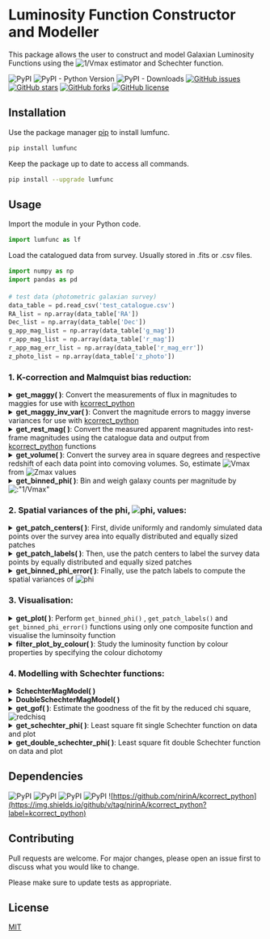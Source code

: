 # Luminosity Function Constructor and Modeller

This package allows the user to construct and model Galaxian Luminosity Functions using the ![1/Vmax](https://render.githubusercontent.com/render/math?math=\frac{1}{V_{max}} ) estimator and Schechter function. 

![PyPI](https://img.shields.io/pypi/v/lumfunc?color=sucess)    ![PyPI - Python Version](https://img.shields.io/pypi/pyversions/lumfunc)    ![PyPI - Downloads](https://img.shields.io/pypi/dm/lumfunc?color=blue&label=downloads%20%E2%AC%87)    [![GitHub issues](https://img.shields.io/github/issues/manasveesaraf/lumfunc)](https://github.com/manasveesaraf/lumfunc/issues)    [![GitHub stars](https://img.shields.io/github/stars/manasveesaraf/lumfunc)](https://github.com/manasveesaraf/lumfunc/stargazers)    [![GitHub forks](https://img.shields.io/github/forks/manasveesaraf/lumfunc)](https://github.com/manasveesaraf/lumfunc/network)    [![GitHub license](https://img.shields.io/github/license/manasveesaraf/lumfunc)](https://github.com/manasveesaraf/lumfunc/blob/master/LICENSE)

## Installation

Use the package manager [pip](https://pypi.org/project/lumfunc/) to install lumfunc.

```bash
pip install lumfunc
```
Keep the package up to date to access all commands. 

```bash
pip install --upgrade lumfunc
```

## Usage

Import the module in your Python code.

```python
import lumfunc as lf
```
Load the catalogued data from survey. Usually stored in .fits or .csv files.

```python
import numpy as np
import pandas as pd

# test data (photometric galaxian survey)
data_table = pd.read_csv('test_catalogue.csv')
RA_list = np.array(data_table['RA'])
Dec_list = np.array(data_table['Dec'])
g_app_mag_list = np.array(data_table['g_mag'])
r_app_mag_list = np.array(data_table['r_mag'])
r_app_mag_err_list = np.array(data_table['r_mag_err'])
z_photo_list = np.array(data_table['z_photo'])
```


### 1. K-correction and Malmquist bias reduction:

<details><summary><b>get_maggy( )</b>: Convert the measurements of flux in magnitudes to maggies for use with <a href="https://github.com/nirinA/kcorrect_python">kcorrect_python</a></summary>
<p>

Return maggies from magnitudes.

```python
r_maggies_list = lf.get_maggy(r_app_mag_list) 
print(r_maggies_list[0:4])
# returns 
# [2.17126084e-08 1.88972757e-08 9.39864400e-09 3.74726494e-08]

# rudimentarily:
lf.get_maggy(np.array([19.15822, 19.309002, 20.067337, 18.565714]))
# returns
# array([12.17126084e-08, 1.88972757e-08, 9.39864400e-09, 3.74726494e-08])
```

</p>
</details>

<details><summary><b>get_maggy_inv_var( )</b>: Convert the magnitude errors to maggy inverse variances for use with <a href="https://github.com/nirinA/kcorrect_python">kcorrect_python</a></summary>
<p>

Return maggy inverse variances from maggies and magnitude errors.

```python
r_maggy_inv_var_list = lf.get_maggy_inv_var(r_maggies_list, r_app_mag_err_list)
print(r_maggy_inv_var_list[0:4])
# returns 
# [2.61353653e+20 2.21539925e+20 2.63295704e+20 1.52030876e+20]

# rudimentarily:
lf.get_maggy_inv_var(
    np.array([2.17126084e-08, 1.88972757e-08, 9.39864400e-09, 3.74726494e-08]),
    np.array([0.00309313, 0.0038601, 0.0071193, 0.00234987]))
# returns
# array([2.61353484e+20, 2.21540499e+20, 2.63295631e+20, 1.52031005e+20])
```

</p>
</details>

<details><summary><b>get_rest_mag( )</b>: Convert the measured apparent magnitudes into rest-frame magnitudes using the catalogue data and output from <a href="https://github.com/nirinA/kcorrect_python">kcorrect_python</a> functions</summary>
<p>
    
Load maggy ratios output file from <a href="https://github.com/nirinA/kcorrect_python">kcorrect_python</a>.

```python
maggy_ratios_table = pd.read_csv('test_maggy_ratios.csv', delimiter=' ')
r_maggy_ratio_list = np.array(maggy_ratios_table['maggy_ratio'])
```    
Return rest-frame magnitudes from the apparent magnitudes, redshifts and maggy ratios.

```python
r_rest_mag_list = lf.get_rest_mag(z_photo_list, r_app_mag_list, r_maggy_ratio_list)
print(r_rest_mag_list[0:4])
# returns 
# [-22.50048222 -20.3671756  -23.61190368 -23.75133511]

# rudimentarily:
lf.get_rest_mag(np.array([0.34, 0.17, 0.61, 0.41]),
                np.array([19.15822, 19.309002, 20.067337, 18.565714]),
                np.array([0.69938735, 0.90226577, 0.43780755, 0.59193305]))
# returns
# array([-22.50048222, -20.3671756 , -23.61190369, -23.75133512])
```

</p>
</details>

<details><summary><b>get_volume( )</b>: Convert the survey area in square degrees and respective redshift of each data point into comoving volumes. So, estimate <img src="https://render.githubusercontent.com/render/math?math={V_{max}}" alt="Vmax" /> from <img src = "https://render.githubusercontent.com/render/math?math={z_{max}}" alt="Zmax" /> values</summary>
<p>

Load the ![zmax](https://render.githubusercontent.com/render/math?math=z_{max} ) file.

```python
zmax_table = pd.read_csv('test_zmax.csv', delimiter=' ')
z_max_list = np.array(zmax_table['zmax'])
```

Return comoving volume from the survey area and redshifts.

```python
survey_area = 2.5 #sq. degrees
Vmax_list = lf.get_volume(survey_area, z_max_list)
print(Vmax_list[:4])
# returns 
# [1756716.17902236  178625.22666027 2447025.54638078 2287569.96087901]

# rudimentarily:
lf.get_volume(2.5, np.array([0.50523681, 0.21884399, 0.57489149, 0.55985663]))
# returns
# array([1756716.14859094,  178625.22895137, 2447025.56779186, 2287569.99514156])
```

</p>
</details>

<details><summary><b>get_binned_phi( )</b>: Bin and weigh galaxy counts per magnitude by <img src="https://render.githubusercontent.com/render/math?math=\frac{1}{V_{max}}" alt=:"1/Vmax"></summary>
<p>

Return M, M errors and phi from the rest-frame magnitudes,  ![Vmax](https://render.githubusercontent.com/render/math?math=V_{max} ) values and number of bins.
    
```python
n_bins = 10
M_list, M_err_list, phi_list = lf.get_binned_phi(r_rest_mag_list, Vmax_list, n_bins)
print(M_list)
# returns
# [-25.1487769  -23.86987184 -22.59096677 -21.31206171 -20.03315665
#  -18.75425159 -17.47534652 -16.19644146 -14.9175364  -13.63863134]
print(M_err_list)
# returns
# [0.63945253 0.63945253 0.63945253 0.63945253 0.63945253 
#  0.63945253 0.63945253 0.63945253 0.63945253 0.63945253]
print(phi_list)
# returns 
# [2.78118218e+02 2.54476157e+02 6.57347457e-05 1.98257155e-04 4.84943102e-04 
#  1.02149157e-03 1.49165665e-03 4.54012724e-03 5.08195775e-03 6.14432455e-02]

# OR a rudimentarily example:
lf.get_binned_phi(
    np.array([-23, -21, -19, -22, -23, -23, -22, -23, -22, -22, -19, -21]),
    np.array([
        8e+08, 2e+08, 2e+07, 3e+08, 6e+08, 6e+08, 4e+08, 7e+08, 5e+08, 6e+08,
        7e+06, 1e+08
    ]), 4)
# returns 
# (array([-22.5, -21.5, -20.5, -19.5]),
#  array([0.5, 0.5, 0.5, 0.5]),
#  array([1.06411667e-08, 1.02900000e-08, 0.00000000e+00, 1.32300000e-07]))
```

</p>
</details>


### 2. Spatial variances of the phi, <img src="https://render.githubusercontent.com/render/math?math=\phi" alt="phi">, values:

<details><summary><b>get_patch_centers( )</b>: First, divide uniformly and randomly simulated data points over the survey area into equally distributed and equally sized patches</summary>
<p>
Load RA and Dec from uniformly distributed catalogue.
    
Return patch centers as (RA, Dec) from the uniform RA, Dec and number of patches.

```python
n_patches = 10
centers_array = lf.get_patch_centers(uniform_RA_list,
                                     uniform_Dec_list,
                                     n_patches,
                                     survey='kids',
                                     max_iterations=int(100),
                                     tolerance=1.0e-1)
print(centers_array)
# returns
# [[223.14598923   1.41920976]
#  [223.20391197   0.51178337]
#  [223.25991937  -0.79624346]
#  [223.28288439   1.0680993 ]
#  [223.21604089  -1.45187853]
#  [223.25022217  -0.2376229 ]
#  [223.22077723   2.47724817]
#  [223.22337304   1.86789658]
#  [223.21732614  -1.81036826]
#  [223.12400092  -1.13952779]]
```

</p>
</details>

<details><summary><b>get_patch_labels( )</b>: Then, use the patch centers to label the survey data points by equally distributed and equally sized patches</summary>
<p>

Return patch labels for each data point from RA, Dec, number of patches and patch center guesses.

```python
labels = lf.get_patch_labels(RA_list,
                             Dec_list,
                             n_patches,
                             centers_array,
                             survey='kids',
                             numba_installed=True,
                             plot_savename='test_patches.png')
# displays plot
```

![get_patch_labels](https://raw.githubusercontent.com/manasveesaraf/lumfunc/master/test/test_patches.png)

</p>
</details>

<details><summary><b>get_binned_phi_error( )</b>: Finally, use the patch labels to compute the spatial variances of <img src="https://render.githubusercontent.com/render/math?math=\phi" alt="phi"> </summary>
<p>

Return error on phi from rest-frame magnitude, maximum observed volume, labels, number of patches and number of bins.

```python
phi_err_list = lf.get_binned_phi_error(r_rest_mag_list, Vmax_list, labels, 10, 10)
print(phi_err_list)
# returns
# [6.51069007e+02 5.73814814e+02 5.14270184e-05 1.05945659e-04 4.14049337e-04 
#  6.03358074e-04 6.94527484e-04 4.64177159e-03 3.28583313e-03 1.60789859e-01]
```

</p>
</details>


### 3. Visualisation:

<details><summary><b>get_plot( )</b>: Perform <code>get_binned_phi()</code> , <code>get_patch_labels()</code> and <code>get_binned_phi_error()</code> functions using only one composite function and visualise the luminsoity function</summary>
<p>

Plot the ![1/Vmax](https://render.githubusercontent.com/render/math?math=\frac{1}{V_{max}} ) weighted luminosity function, binned by magnitude.

```python
M_list, M_err_list, phi_list, phi_err_list = lf.get_plot(
    r_rest_mag_list,
    Vmax_list,
    n_bins,
    RA_list,
    Dec_list,
    n_patches,
    centers_array,
    survey='kids',
    numba_installed=True,
    plot_savename='test_LF.png')

# displays plot
```

![get_plot](https://raw.githubusercontent.com/manasveesaraf/lumfunc/master/test/test_LF.png)

</p>
</details>



<details><summary><b>filter_plot_by_colour( )</b>: Study the luminosity function by colour properties by specifying the colour dichotomy</summary>
<p>

Plot the ![1/Vmax](https://render.githubusercontent.com/render/math?math=\frac{1}{V_{max}} ) weighted luminosity function from data, binned by magnitude and filtered by galaxy colours. The galaxy colours are filtered by red and blue with the help of the input colour dichotomy line parameters. The colour dichotomy line parameters must be inferred first from a CMD plot.

```python
colour_cut_slope = 0.0
colour_cut_intercept = 0.65
all_M_list, all_M_err_list, all_phi_list, all_phi_err_list, red_M_list, red_M_err_list, red_phi_list, red_phi_err_list, blue_M_list, blue_M_err_list, blue_phi_list, blue_phi_err_list = lf.filter_plot_by_colour(
    colour_cut_slope,
    colour_cut_intercept,
    r_rest_mag_list,
    g_rest_mag_list,
    Vmax_list,
    n_bins,
    RA_list,
    Dec_list,
    n_patches,
    centers_array,
    survey='kids',
    numba_installed=True,
    plot_savename='test_LF_colour.png')

# displays plot
```

![filter_plot_by_colour](https://raw.githubusercontent.com/manasveesaraf/lumfunc/master/test/test_LF_colour.png)

</p>
</details>


### 4. Modelling with Schechter functions:

<details><summary><b>SchechterMagModel( )</b></summary>
<p>

Return single Schechter luminosity function in terms of magnitude from 3 free parameters of the model.

```python
M_star_guess = -20.7
phi_star_guess = 9.5e-3
alpha_guess = -1.3
sch1_model_phi_list = lf.SchechterMagModel(M_list, M_star_guess, phi_star_guess, alpha_guess)
print(sch1_model_phi_list)
# returns
# [1.85685848e-29 3.25671139e-11 1.72458831e-05 1.27468679e-03 6.12395219e-03 
#  1.26803536e-02 2.02617665e-02 2.98927403e-02 4.30310959e-02 6.14770530e-02]
```

</p>
</details>

<details><summary><b>DoubleSchechterMagModel( )</b></summary>
<p>

Return double Schechter luminosity function in terms of magnitude from 5 free parameters of the model.

```python
M_star_guess = -20.7
phi_star_1_guess = 6.16e-3
alpha_1_guess = -0.79
phi_star_2_guess = 6.16e-3
alpha_2_guess = -0.79
sch2_model_phi_list = lf.DoubleSchechterMagModel(M_list, M_star_guess,
                                                 phi_star_1_guess,
                                                 alpha_1_guess,
                                                 phi_star_2_guess,
                                                 alpha_2_guess)
print(sch2_model_phi_list)
# returns
# [1.94632963e-28 1.87206201e-10 5.43662983e-05 2.20369342e-03 5.80607779e-03 
#  6.59304119e-03 5.77743541e-03 4.67441094e-03 3.69017477e-03 2.89121864e-03]
```

</p>
</details>

<details><summary><b>get_gof( )</b>: Estimate the goodness of the fit by the reduced chi square, <img src="https://render.githubusercontent.com/render/math?math=\chi_{\nu}^{2}" alt="redchisq"></summary>
<p>

Returns reduced chi squared estimate of goodness of fit from observed values, modelled values, errors and number of free parameters used in model.

```python
m = 3
gof = lf.get_gof(phi_list, phi_err_list, sch1_model_phi_list, m)
print(gof)
# returns
# 92.50772762457441
```

</p>
</details>

<details><summary><b>get_schechter_phi( )</b>: Least square fit single Schechter function on data and plot</summary>
<p>

Returns least square fit of phi with single Schechter function, reduced chi squared estimate and the 3 Schechter parameters with their errors.

```python
sch1_model_phi_list, chi_sq_1, M_star, M_star_err, phi_star, phi_star_err, alpha_star, alpha_star_err = lf.get_schechter_phi(
    M_list,
    M_err_list,
    all_phi_list,
    all_phi_err_list,
    np.array([M_star_guess, phi_star_guess, alpha_guess]),
    plot_savename='test_Sch.png')

# displays plot
```

![get_schechter_phi](https://raw.githubusercontent.com/manasveesaraf/lumfunc/master/test/test_Sch.png)

</p>
</details>

<details><summary><b>get_double_schechter_phi( )</b>: Least square fit double Schechter function on data and plot</summary>
<p>
    
Returns least square fit of phi with double Schechter function, reduced chi squared estimate and the 5 Schechter parameters with their errors.    

```python
sch2_model_phi_list, chi_sq_1, M_star, M_star_err, phi_star_1, phi_star_err_1, phi_star_2, phi_star_err_2, alpha_star_1, alpha_star_err_1, alpha_star_2, alpha_star_err_2 = lf.get_double_schechter_phi(
    M_list,
    M_err_list,
    all_phi_list,
    all_phi_err_list,
    np.array([M_star_guess, phi_star_1_guess, alpha_1_guess, phi_star_2_guess, alpha_2_guess]),
    plot_savename='test_dSch.png')

# displays plot
```

![get_double_schechter_phi](https://raw.githubusercontent.com/manasveesaraf/lumfunc/master/test/test_dSch.png)

</p>
</details>

## Dependencies
![PyPI](https://img.shields.io/pypi/v/astropy?label=astropy)    ![PyPI](https://img.shields.io/pypi/v/numpy?label=numpy)    ![PyPI](https://img.shields.io/pypi/v/scipy?label=scipy)    ![PyPI](https://img.shields.io/pypi/v/matplotlib?label=matplotlib)  ![https://github.com/nirinA/kcorrect_python](https://img.shields.io/github/v/tag/nirinA/kcorrect_python?label=kcorrect_python)

## Contributing
Pull requests are welcome. For major changes, please open an issue first to discuss what you would like to change.

Please make sure to update tests as appropriate.

## License
[MIT](https://github.com/manasveesaraf/LuminosityFunction/blob/master/LICENSE)
